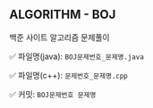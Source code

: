 ## ALGORITHM - BOJ

백준 사이트 알고리즘 문제풀이

✅ 파일명(java): `BOJ문제번호_문제명.java`

✅ 파일명(c++): `문제번호_문제명.cpp`

✅ 커밋: `BOJ문제번호 문제명`
